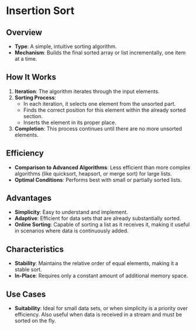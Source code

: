 # Insertion Sort

## Overview
- **Type**: A simple, intuitive sorting algorithm.
- **Mechanism**: Builds the final sorted array or list incrementally, one item at a time.

## How It Works
1. **Iteration**: The algorithm iterates through the input elements.
2. **Sorting Process**:
   - In each iteration, it selects one element from the unsorted part.
   - Finds the correct position for this element within the already sorted section.
   - Inserts the element in its proper place.
3. **Completion**: This process continues until there are no more unsorted elements.

## Efficiency
- **Comparison to Advanced Algorithms**: Less efficient than more complex algorithms (like quicksort, heapsort, or merge sort) for large lists.
- **Optimal Conditions**: Performs best with small or partially sorted lists.

## Advantages
- **Simplicity**: Easy to understand and implement.
- **Adaptive**: Efficient for data sets that are already substantially sorted.
- **Online Sorting**: Capable of sorting a list as it receives it, making it useful in scenarios where data is continuously added.

## Characteristics
- **Stability**: Maintains the relative order of equal elements, making it a stable sort.
- **In-Place**: Requires only a constant amount of additional memory space.

## Use Cases
- **Suitability**: Ideal for small data sets, or when simplicity is a priority over efficiency. Also useful when data is received in a stream and must be sorted on the fly.

